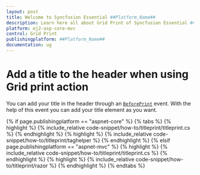```yaml
---
layout: post
title: Welcome to Syncfusion Essential ##Platform_Name##
description: Learn here all about Grid Print of Syncfusion Essential ##Platform_Name## widgets based on HTML5 and jQuery.
platform: ej2-asp-core-mvc
control: Grid Print
publishingplatform: ##Platform_Name##
documentation: ug
---
```



# Add a title to the header when using Grid print action

You can add your title in the header through an [`BeforePrint`](https://help.syncfusion.com/cr/cref_files/aspnetcore-js2/Syncfusion.EJ2~Syncfusion.EJ2.Grids.Grid~BeforePrint.html) event. With the help of this event you can add your title element as you want.

{% if page.publishingplatform == "aspnet-core" %}
{% tabs %}
{% highlight %}
{% include_relative code-snippet/how-to/titleprint/titleprint.cs %}
{% endhighlight %}
{% highlight %}
{% include_relative code-snippet/how-to/titleprint/taghelper %}
{% endhighlight %}
{% elsif page.publishingplatform == "aspnet-mvc" %}
{% highlight %} {% include_relative code-snippet/how-to/titleprint/titleprint.cs %}
{% endhighlight %}
{% highlight %}
{% include_relative code-snippet/how-to/titleprint/razor %}
{% endhighlight %}
{% endtabs %}

